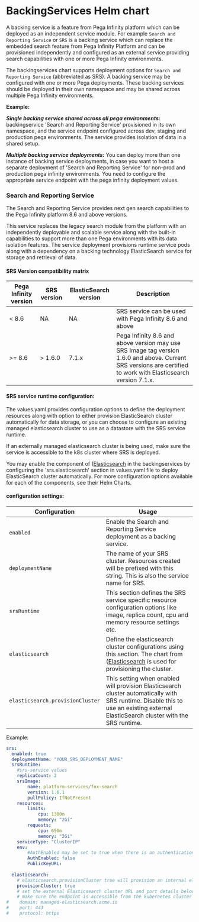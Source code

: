 # BackingServices Helm chart

A backing service is a feature from Pega Infinity platform which can be deployed as an independent service module. For example `Search and Reporting Service` or `SRS` is a backing service which can replace the embedded search feature from Pega Infinity Platform and can be provisioned independently and configured as an external service providing search capabilities with one or more Pega Infinity environments.  

The backingservices chart supports deployment options for `Search and Reporting Service` (abbreviated as SRS). A backing service may be configured with one or more Pega deployments. 
These backing services should be deployed in their own namespace and may be shared across multiple Pega Infinity environments.

**Example:**

**_Single backing service shared across all pega environments:_**
backingservice 'Search and Reporting Service' provisioned in its own namespace, and the service endpoint configured across dev, staging and production pega environments. The service provides isolation of data in a shared setup.

**_Multiple backing service deployments:_**
You can deploy more than one instance of backing service deployments, in case you want to host a separate deployment of 'Search and Reporting Service' for non-prod and production pega infinity environments. You need to configure the appropriate service endpoint with the pega infinity deployment values.

### Search and Reporting Service

The Search and Reporting Service provides next gen search capabilities to the Pega Infinity platform 8.6 and above versions. 

This service replaces the legacy search module from the platform with an independently deployable and scalable service along with the built-in capabilities to support more than one Pega environments with its data isolation features. 
The service deployment provisions runtime service pods along with a dependency on a backing technology ElasticSearch service for storage and retrieval of data. 

#### SRS Version compatibility matrix
Pega Infinity version   | SRS version   | ElasticSearch version     | Description
---                     | ---           | ---                       | ---
< 8.6                   | NA            | NA                        | SRS service can be used with Pega Infinity 8.6 and above
\>= 8.6                 | \> 1.6.0      | 7.1.x                     | Pega Infinity 8.6 and above version may use SRS Image tag version 1.6.0 and above. Current SRS versions are certified to work with Elasticsearch version 7.1.x.


#### SRS service runtime configuration:

The values.yaml provides configuration options to define the deployment resources along with option to either provision ElasticSearch cluster automatically for data storage, or you can choose to configure an existing managed elasticsearch cluster to use as a datastore with the SRS service runtime. 

If an externally managed elasticsearch cluster is being used, make sure the service is accessible to the k8s cluster where SRS is deployed.

You may enable the component of ([Elasticsearch](https://github.com/helm/charts/tree/master/stable/elasticsearch/values.yaml) in the backingservices by configuring the 'srs.elasticsearch' section in values.yaml file to deploy ElasticSearch cluster automatically. For more configuration options available for each of the components, see their Helm Charts.

#### configuration settings:
Configuration                       | Usage
---                                 | ---
`enabled`                           | Enable the Search and Reporting Service deployment as a backing service.
`deploymentName`                    | The name of your SRS cluster.  Resources created will be prefixed with this string. This is also the service name for SRS.
`srsRuntime`                        | This section defines the SRS service specific resource configuration options like image, replica count, cpu and memory resource settings etc.
`elasticsearch`                     | Define the elasticsearch cluster configurations using this section. The chart from ([Elasticsearch](https://github.com/helm/charts/tree/master/stable/elasticsearch/values.yaml) is used for provisioning the cluster.
`elasticsearch.provisionCluster`    | This setting when enabled will provision Elasticsearch cluster automatically with SRS runtime. Disable this to use an existing external ElasticSearch cluster with the SRS runtime.

Example:

```yaml
srs:
  enabled: true
  deploymentName: "YOUR_SRS_DEPLOYMENT_NAME"
  srsRuntime:
    #srs-service values
    replicaCount: 2
    srsImage:
        name: platform-services/fnx-search
        version: 1.6.1
        pullPolicy: IfNotPresent
    resources:
        limits:
            cpu: 1300m
            memory: "2Gi"
        requests:
            cpu: 650m
            memory: "2Gi"
    serviceType: "ClusterIP"
    env:
        #AuthEnabled may be set to true when there is an authentication mechanism in place between SRS and Pega Infinity.
        AuthEnabled: false
        PublicKeyURL:
  
  elasticsearch:
    # elasticsearch.provisionCluster true will provision an internal elasticsearch cluster with specified configuration
    provisionCluster: true
    # set the external Elasticsearch cluster URL and port details below when using an externally managed elasticsearch
    # make sure the endpoint is accessible from the kubernetes cluster pods.
#    domain: managed-elasticsearch.acme.io
#    port: 443
#    protocol: https

